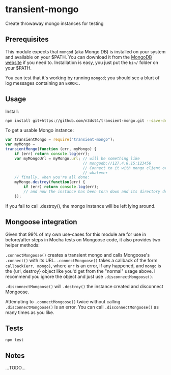 transient-mongo
===============

Create throwaway mongo instances for testing

## Prerequisites

This module expects that `mongod` (aka Mongo DB) is installed on your system and
available on your $PATH. You can download it from the 
[MongoDB website](https://www.mongodb.org/) if you need to. Installation is 
easy, you just put the `bin/` folder on your $PATH.

You can test that it's working by running `mongod`; you should see a blurt of 
log messages containing an `ERROR:`.

## Usage

Install:

```sh
npm install git+https://github.com/n3dst4/transient-mongo.git --save-dev
```

To get a usable Mongo instance:

```js
var transientMongo = require("transient-mongo");
var myMongo = 
transientMongo(function (err, myMongo) {
    if (err) return console.log(err);
    var myMongoUrl = myMongo.url; // will be something like
                                  // mongodb://127.4.8.15:123456
                                  // Connect to it with mongo client or 
                                  // whatever
    // finally, when you're all done:
    myMongo.destroy(function(err) {
        if (err) return console.log(err);
        // and now the instance has been torn down and its directory destroyed
    });
```

If you fail to call .destroy(), the mongo instance will be left lying around.


## Mongoose integration

Given that 99% of my own use-cases for this module are for use in before/after 
steps in Mocha tests on Mongoose code, it also provides two helper methods:

`.connectMongoose()` creates a transient mongo and calls Mongoose's `.connect()`
with its URL. `.connectMongoose()` takes a callback of the form 
`callback(err, mongo)`, where `err` is an error, if any happened, and `mongo` is
the {url, destroy} object like you'd get from the "normal" usage above. I 
recommend you ignore the object and just use `.disconnectMongoose()`.

`.disconnectMongoose()` will `.destroy()` the instance created and disconnect 
Mongoose.

Attempting to `.connectMongoose()` twice without calling `.disconnectMongoose()`
is an error. You can call `.disconnectMongoose()` as many times as you like.


## Tests

```
npm test
```

## Notes

...TODO...